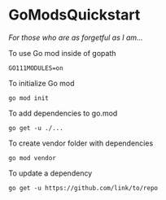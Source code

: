 # GoModsQuickstart

*For those who are as forgetful as I am...*

To use Go mod inside of gopath
```
GO111MODULES=on
```

To initialize Go mod
```
go mod init
```

To add dependencies to go.mod
```
go get -u ./...
```

To create vendor folder with dependencies
```
go mod vendor
```

To update a dependency
```
go get -u https://github.com/link/to/repo
```

